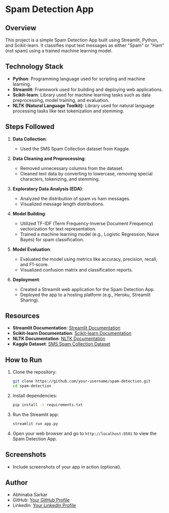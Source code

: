 # Spam Detection App

## Overview

This project is a simple Spam Detection App built using Streamlit, Python, and Scikit-learn. It classifies input text messages as either "Spam" or "Ham" (not spam) using a trained machine learning model.

## Technology Stack

- **Python**: Programming language used for scripting and machine learning.
- **Streamlit**: Framework used for building and deploying web applications.
- **Scikit-learn**: Library used for machine learning tasks such as data preprocessing, model training, and evaluation.
- **NLTK (Natural Language Toolkit)**: Library used for natural language processing tasks like text tokenization and stemming.

## Steps Followed

1. **Data Collection**:

   - Used the SMS Spam Collection dataset from Kaggle.
2. **Data Cleaning and Preprocessing**:

   - Removed unnecessary columns from the dataset.
   - Cleaned text data by converting to lowercase, removing special characters, tokenizing, and stemming.
3. **Exploratory Data Analysis (EDA)**:

   - Analyzed the distribution of spam vs ham messages.
   - Visualized message length distributions.
4. **Model Building**:

   - Utilized TF-IDF (Term Frequency-Inverse Document Frequency) vectorization for text representation.
   - Trained a machine learning model (e.g., Logistic Regression, Naive Bayes) for spam classification.
5. **Model Evaluation**:

   - Evaluated the model using metrics like accuracy, precision, recall, and F1-score.
   - Visualized confusion matrix and classification reports.
6. **Deployment**:

   - Created a Streamlit web application for the Spam Detection App.
   - Deployed the app to a hosting platform (e.g., Heroku, Streamlit Sharing).

## Resources

- **Streamlit Documentation**: [Streamlit Documentation](https://docs.streamlit.io/)
- **Scikit-learn Documentation**: [Scikit-learn Documentation](https://scikit-learn.org/stable/documentation.html)
- **NLTK Documentation**: [NLTK Documentation](https://www.nltk.org/)
- **Kaggle Dataset**: [SMS Spam Collection Dataset](https://www.kaggle.com/uciml/sms-spam-collection-dataset)

## How to Run

1. Clone the repository:

   ```bash
   git clone https://github.com/your-username/spam-detection.git
   cd spam-detection
   ```
2. Install dependencies:

   ```bash
   pip install -r requirements.txt
   ```
3. Run the Streamlit app:

   ```bash
   streamlit run app.py
   ```
4. Open your web browser and go to `http://localhost:8501` to view the Spam Detection App.

## Screenshots

- Include screenshots of your app in action (optional).

## Author

- Abhinaba Sarkar
- GitHub: [Your GitHub Profile](https://github.com/as-repo1)
- LinkedIn: [Your LinkedIn Profile](https://www.linkedin.com/in/abhinabasarkar22/)

